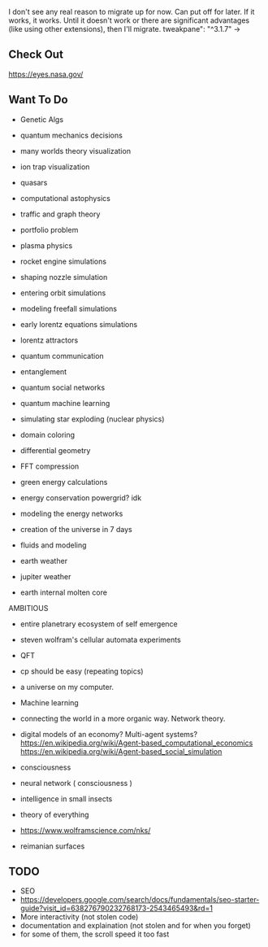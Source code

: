 
I don't see any real reason to migrate up for now. Can put off for later. If it works, it works. Until it doesn't work or there are significant advantages (like using other extensions), then I'll migrate.
tweakpane": "^3.1.7" ->

## Check Out
https://eyes.nasa.gov/

## Want To Do
- Genetic Algs
- quantum mechanics decisions
- many worlds theory visualization
- ion trap visualization
- quasars
- computational astophysics
- traffic and graph theory
- portfolio problem
- plasma physics
- rocket engine simulations
- shaping nozzle simulation
- entering orbit simulations
- modeling freefall simulations
- early lorentz equations simulations
- lorentz attractors

- quantum communication
- entanglement
- quantum social networks
- quantum machine learning

- simulating star exploding (nuclear physics)
- domain coloring
- differential geometry

- FFT compression

- green energy calculations
- energy conservation powergrid? idk
- modeling the energy networks

- creation of the universe in 7 days

- fluids and modeling
- earth weather
- jupiter weather
- earth internal molten core

AMBITIOUS
- entire planetrary ecosystem of self emergence
- steven wolfram's cellular automata experiments
- QFT
- cp should be easy (repeating topics)
- a universe on my computer.

- Machine learning
- connecting the world in a more organic way. Network theory.

- digital models of an economy? Multi-agent systems?
https://en.wikipedia.org/wiki/Agent-based_computational_economics
https://en.wikipedia.org/wiki/Agent-based_social_simulation

- consciousness
- neural network ( consciousness )
- intelligence in small insects

- theory of everything
- https://www.wolframscience.com/nks/

- reimanian surfaces



## TODO
- SEO
- https://developers.google.com/search/docs/fundamentals/seo-starter-guide?visit_id=638276790232768173-2543465493&rd=1
- More interactivity (not stolen code)
- documentation and explaination (not stolen and for when you forget)
- for some of them, the scroll speed it too fast